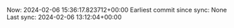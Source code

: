 Now: 2024-02-06 15:36:17.823712+00:00 Earliest commit since sync: None Last sync: 2024-02-06 13:12:04+00:00
